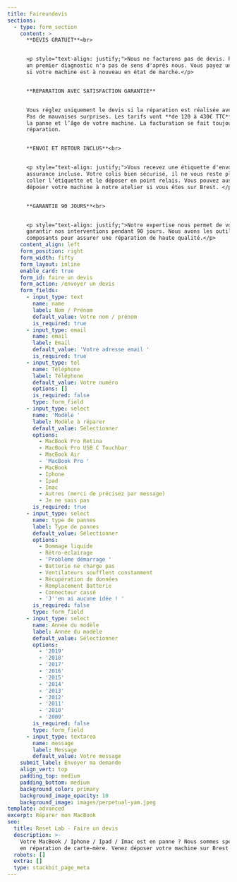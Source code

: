 ```yaml
---
title: Faireundevis
sections:
  - type: form_section
    content: >
      **DEVIS GRATUIT**<br>


      <p style="text-align: justify;">Nous ne facturons pas de devis. Payer pour
      un premier diagnostic n'a pas de sens d'après nous. Vous payez uniquement
      si votre machine est à nouveau en état de marche.</p>


      **REPARATION AVEC SATISFACTION GARANTIE**


      Vous réglez uniquement le devis si la réparation est réalisée avec succès.
      Pas de mauvaises surprises. Les tarifs vont **de 120 à 430€ TTC**, selon
      la panne et l’âge de votre machine. La facturation se fait toujours après
      réparation.


      **ENVOI ET RETOUR INCLUS**<br>


      <p style="text-align: justify;">Vous recevez une étiquette d'envoi, avec
      assurance incluse. Votre colis bien sécurisé, il ne vous reste plus qu’à
      coller l’étiquette et le déposer en point relais. Vous pouvez aussi
      déposer votre machine à notre atelier si vous êtes sur Brest. </p>


      **GARANTIE 90 JOURS**<br>


      <p style="text-align: justify;">Notre expertise nous permet de vous
      garantir nos interventions pendant 90 jours. Nous avons les outils et
      composants pour assurer une réparation de haute qualité.</p>
    content_align: left
    form_position: right
    form_width: fifty
    form_layout: inline
    enable_card: true
    form_id: faire un devis
    form_action: /envoyer un devis
    form_fields:
      - input_type: text
        name: name
        label: Nom / Prénom
        default_value: Votre nom / prénom
        is_required: true
      - input_type: email
        name: email
        label: Email
        default_value: 'Votre adresse email '
        is_required: true
      - input_type: tel
        name: Téléphone
        label: Téléphone
        default_value: Votre numéro
        options: []
        is_required: false
        type: form_field
      - input_type: select
        name: 'Modèle '
        label: Modèle à réparer
        default_value: Sélectionner
        options:
          - MacBook Pro Retina
          - MacBook Pro USB C Touchbar
          - MacBook Air
          - 'MacBook Pro '
          - MacBook
          - Iphone
          - Ipad
          - Imac
          - Autres (merci de précisez par message)
          - Je ne sais pas
        is_required: true
      - input_type: select
        name: type de pannes
        label: Type de pannes
        default_value: Sélectionner
        options:
          - Dommage liquide
          - Rétro-éclairage
          - 'Problème démarrage '
          - Batterie ne charge pas
          - Ventilateurs soufflent constamment
          - Récupération de données
          - Remplacement Batterie
          - Connecteur cassé
          - 'J''en ai aucune idée ! '
        is_required: false
        type: form_field
      - input_type: select
        name: Année du modèle
        label: Année du modèle
        default_value: Sélectionner
        options:
          - '2019'
          - '2018'
          - '2017'
          - '2016'
          - '2015'
          - '2014'
          - '2013'
          - '2012'
          - '2011'
          - '2010'
          - '2009'
        is_required: false
        type: form_field
      - input_type: textarea
        name: message
        label: Message
        default_value: Votre message
    submit_label: Envoyer ma demande
    align_vert: top
    padding_top: medium
    padding_bottom: medium
    background_color: primary
    background_image_opacity: 10
    background_image: images/perpetual-yam.jpeg
template: advanced
excerpt: Réparer mon MacBook
seo:
  title: Reset Lab - Faire un devis
  description: >-
    Votre MacBook / Iphone / Ipad / Imac est en panne ? Nous sommes spécialistes
    en réparation de carte-mère. Venez déposer votre machine sur Brest ! 
  robots: []
  extra: []
  type: stackbit_page_meta
---
```

